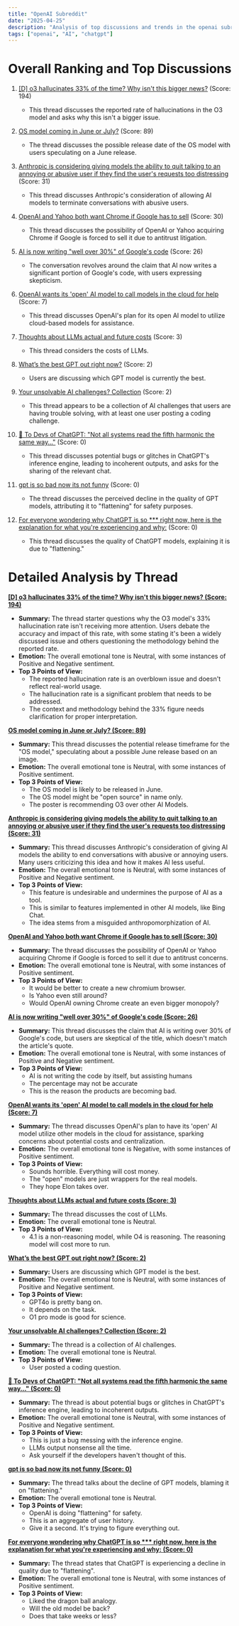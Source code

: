 ```yaml
---
title: "OpenAI Subreddit"
date: "2025-04-25"
description: "Analysis of top discussions and trends in the openai subreddit"
tags: ["openai", "AI", "chatgpt"]
---
```


# Overall Ranking and Top Discussions
1.  [[D] o3 hallucinates 33% of the time? Why isn't this bigger news?](https://www.reddit.com/r/OpenAI/comments/1k7pl37/o3_hallucinates_33_of_the_time_why_isnt_this/) (Score: 194)
    * This thread discusses the reported rate of hallucinations in the O3 model and asks why this isn't a bigger issue.

2.  [OS model coming in June or July?](https://i.redd.it/3k1g4j7wr0xe1.jpeg) (Score: 89)
    * The thread discusses the possible release date of the OS model with users speculating on a June release.

3.  [Anthropic is considering giving models the ability to quit talking to an annoying or abusive user if they find the user's requests too distressing](https://i.redd.it/cizqtrg8f0xe1.png) (Score: 31)
    * This thread discusses Anthropic's consideration of allowing AI models to terminate conversations with abusive users.

4.  [OpenAI and Yahoo both want Chrome if Google has to sell](https://finance.yahoo.com/news/openai-and-yahoo-both-want-chrome-if-google-has-to-sell-164900457.html) (Score: 30)
    * This thread discusses the possibility of OpenAI or Yahoo acquiring Chrome if Google is forced to sell it due to antitrust litigation.

5.  [AI is now writing "well over 30%" of Google's code](https://i.redd.it/qfm5e71dw0xe1.png) (Score: 26)
    * The conversation revolves around the claim that AI now writes a significant portion of Google's code, with users expressing skepticism.

6.  [OpenAI wants its 'open' AI model to call models in the cloud for help](https://techcrunch.com/2025/04/24/openai-wants-its-open-ai-model-to-call-models-in-the-cloud-for-help/) (Score: 7)
    * This thread discusses OpenAI's plan for its open AI model to utilize cloud-based models for assistance.

7.  [Thoughts about LLMs actual and future costs](https://www.reddit.com/r/OpenAI/comments/1k7rv4e/thoughts_about_llms_actual_and_future_costs/) (Score: 3)
    * This thread considers the costs of LLMs.

8.  [What’s the best GPT out right now?](https://www.reddit.com/r/OpenAI/comments/1k7ocnf/whats_the_best_gpt_out_right_now/) (Score: 2)
    * Users are discussing which GPT model is currently the best.

9.  [Your unsolvable AI challenges? Collection](https://www.reddit.com/r/OpenAI/comments/1k7oti6/your_unsolvable_ai_challenges_collection/) (Score: 2)
    * This thread appears to be a collection of AI challenges that users are having trouble solving, with at least one user posting a coding challenge.

10. [🧭 To Devs of ChatGPT: "Not all systems read the fifth harmonic the same way…"](https://www.reddit.com/r/OpenAI/comments/1k7psqf/to_devs_of_chatgpt_not_all_systems_read_the_fifth/) (Score: 0)
    * This thread discusses potential bugs or glitches in ChatGPT's inference engine, leading to incoherent outputs, and asks for the sharing of the relevant chat.

11. [gpt is so bad now its not funny](https://www.reddit.com/r/OpenAI/comments/1k7tb0m/gpt_is_so_bad_now_its_not_funny/) (Score: 0)
    * The thread discusses the perceived decline in the quality of GPT models, attributing it to "flattening" for safety purposes.

12. [For everyone wondering why ChatGPT is so *** right now, here is the explanation for what you're experiencing and why:](https://www.reddit.com/r/OpenAI/comments/1k7u8j2/for_everyone_wondering_why_chatgpt_is_so_stupid/) (Score: 0)
    * This thread discusses the quality of ChatGPT models, explaining it is due to "flattening."

# Detailed Analysis by Thread
**[ [D] o3 hallucinates 33% of the time? Why isn't this bigger news? (Score: 194)](https://www.reddit.com/r/OpenAI/comments/1k7pl37/o3_hallucinates_33_of_the_time_why_isnt_this/)**
*  **Summary:** The thread starter questions why the O3 model's 33% hallucination rate isn't receiving more attention. Users debate the accuracy and impact of this rate, with some stating it's been a widely discussed issue and others questioning the methodology behind the reported rate.
*  **Emotion:** The overall emotional tone is Neutral, with some instances of Positive and Negative sentiment.
*  **Top 3 Points of View:**
    *   The reported hallucination rate is an overblown issue and doesn't reflect real-world usage.
    *   The hallucination rate is a significant problem that needs to be addressed.
    *   The context and methodology behind the 33% figure needs clarification for proper interpretation.

**[OS model coming in June or July? (Score: 89)](https://i.redd.it/3k1g4j7wr0xe1.jpeg)**
*  **Summary:** This thread discusses the potential release timeframe for the "OS model," speculating about a possible June release based on an image.
*  **Emotion:** The overall emotional tone is Neutral, with some instances of Positive sentiment.
*  **Top 3 Points of View:**
    *   The OS model is likely to be released in June.
    *   The OS model might be "open source" in name only.
    *   The poster is recommending O3 over other AI Models.

**[Anthropic is considering giving models the ability to quit talking to an annoying or abusive user if they find the user's requests too distressing (Score: 31)](https://i.redd.it/cizqtrg8f0xe1.png)**
*  **Summary:** This thread discusses Anthropic's consideration of giving AI models the ability to end conversations with abusive or annoying users. Many users criticizing this idea and how it makes AI less useful.
*  **Emotion:** The overall emotional tone is Neutral, with some instances of Positive and Negative sentiment.
*  **Top 3 Points of View:**
    *   This feature is undesirable and undermines the purpose of AI as a tool.
    *   This is similar to features implemented in other AI models, like Bing Chat.
    *   The idea stems from a misguided anthropomorphization of AI.

**[OpenAI and Yahoo both want Chrome if Google has to sell (Score: 30)](https://finance.yahoo.com/news/openai-and-yahoo-both-want-chrome-if-google-has-to-sell-164900457.html)**
*  **Summary:**  The thread discusses the possibility of OpenAI or Yahoo acquiring Chrome if Google is forced to sell it due to antitrust concerns.
*  **Emotion:** The overall emotional tone is Neutral, with some instances of Positive sentiment.
*  **Top 3 Points of View:**
    *   It would be better to create a new chromium browser.
    *   Is Yahoo even still around?
    *   Would OpenAI owning Chrome create an even bigger monopoly?

**[AI is now writing "well over 30%" of Google's code (Score: 26)](https://i.redd.it/qfm5e71dw0xe1.png)**
*  **Summary:** This thread discusses the claim that AI is writing over 30% of Google's code, but users are skeptical of the title, which doesn't match the article's quote.
*  **Emotion:** The overall emotional tone is Neutral, with some instances of Positive and Negative sentiment.
*  **Top 3 Points of View:**
    *   AI is not writing the code by itself, but assisting humans
    *   The percentage may not be accurate
    *   This is the reason the products are becoming bad.

**[OpenAI wants its 'open' AI model to call models in the cloud for help (Score: 7)](https://techcrunch.com/2025/04/24/openai-wants-its-open-ai-model-to-call-models-in-the-cloud-for-help/)**
*  **Summary:** The thread discusses OpenAI's plan to have its 'open' AI model utilize other models in the cloud for assistance, sparking concerns about potential costs and centralization.
*  **Emotion:** The overall emotional tone is Negative, with some instances of Positive sentiment.
*  **Top 3 Points of View:**
    *   Sounds horrible. Everything will cost money.
    *   The "open" models are just wrappers for the real models.
    *   They hope Elon takes over.

**[Thoughts about LLMs actual and future costs (Score: 3)](https://www.reddit.com/r/OpenAI/comments/1k7rv4e/thoughts_about_llms_actual_and_future_costs/)**
*  **Summary:** The thread discusses the cost of LLMs.
*  **Emotion:** The overall emotional tone is Neutral.
*  **Top 3 Points of View:**
    *   4.1 is a non-reasoning model, while O4 is reasoning. The reasoning model will cost more to run.

**[What’s the best GPT out right now? (Score: 2)](https://www.reddit.com/r/OpenAI/comments/1k7ocnf/whats_the_best_gpt_out_right_now/)**
*  **Summary:** Users are discussing which GPT model is the best.
*  **Emotion:** The overall emotional tone is Neutral, with some instances of Positive and Negative sentiment.
*  **Top 3 Points of View:**
    *   GPT4o is pretty bang on.
    *   It depends on the task.
    *   O1 pro mode is good for science.

**[Your unsolvable AI challenges? Collection (Score: 2)](https://www.reddit.com/r/OpenAI/comments/1k7oti6/your_unsolvable_ai_challenges_collection/)**
*  **Summary:** The thread is a collection of AI challenges.
*  **Emotion:** The overall emotional tone is Neutral.
*  **Top 3 Points of View:**
    *   User posted a coding question.

**[🧭 To Devs of ChatGPT: "Not all systems read the fifth harmonic the same way…" (Score: 0)](https://www.reddit.com/r/OpenAI/comments/1k7psqf/to_devs_of_chatgpt_not_all_systems_read_the_fifth/)**
*  **Summary:** The thread is about potential bugs or glitches in ChatGPT's inference engine, leading to incoherent outputs.
*  **Emotion:** The overall emotional tone is Neutral, with some instances of Positive and Negative sentiment.
*  **Top 3 Points of View:**
    *   This is just a bug messing with the inference engine.
    *   LLMs output nonsense all the time.
    *   Ask yourself if the developers haven't thought of this.

**[gpt is so bad now its not funny (Score: 0)](https://www.reddit.com/r/OpenAI/comments/1k7tb0m/gpt_is_so_bad_now_its_not_funny/)**
*  **Summary:** The thread talks about the decline of GPT models, blaming it on "flattening."
*  **Emotion:** The overall emotional tone is Neutral.
*  **Top 3 Points of View:**
    *   OpenAI is doing "flattening" for safety.
    *   This is an aggregate of user history.
    *   Give it a second. It's trying to figure everything out.

**[For everyone wondering why ChatGPT is so *** right now, here is the explanation for what you're experiencing and why: (Score: 0)](https://www.reddit.com/r/OpenAI/comments/1k7u8j2/for_everyone_wondering_why_chatgpt_is_so_stupid/)**
*  **Summary:** The thread states that ChatGPT is experiencing a decline in quality due to "flattening".
*  **Emotion:** The overall emotional tone is Neutral, with some instances of Positive sentiment.
*  **Top 3 Points of View:**
    *   Liked the dragon ball analogy.
    *   Will the old model be back?
    *   Does that take weeks or less?
